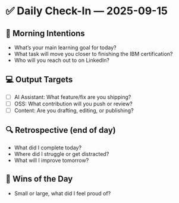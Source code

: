 # ✅ Daily Check-In — 2025-09-15

## 📌 Morning Intentions
- What’s your main learning goal for today?
- What task will move you closer to finishing the IBM certification?
- Who will you reach out to on LinkedIn?

## 💻 Output Targets
- [ ] AI Assistant: What feature/fix are you shipping?
- [ ] OSS: What contribution will you push or review?
- [ ] Content: Are you drafting, editing, or publishing?

## 🔍 Retrospective (end of day)
- What did I complete today?
- Where did I struggle or get distracted?
- What will I improve tomorrow?

## 🙌 Wins of the Day
- Small or large, what did I feel proud of?

